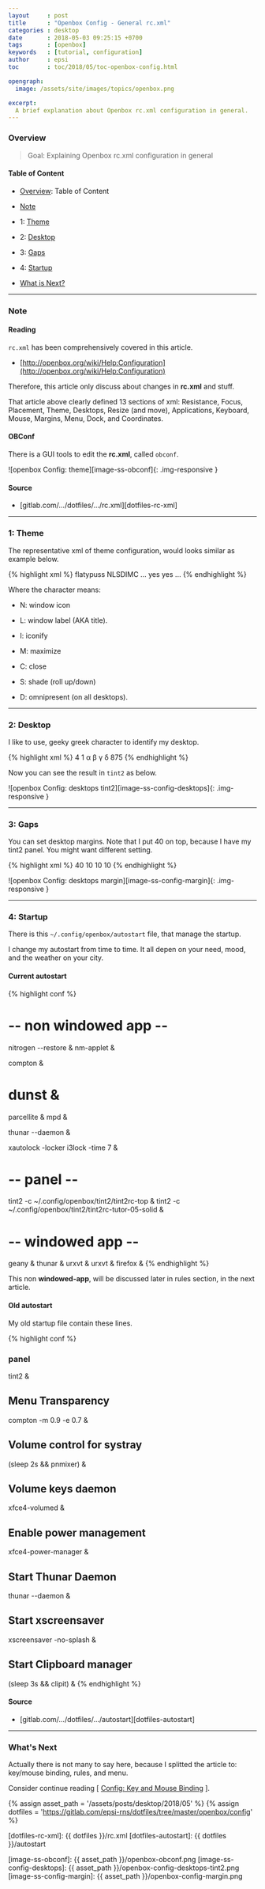 ```yaml
---
layout     : post
title      : "Openbox Config - General rc.xml"
categories : desktop
date       : 2018-05-03 09:25:15 +0700
tags       : [openbox]
keywords   : [tutorial, configuration]
author     : epsi
toc        : toc/2018/05/toc-openbox-config.html

opengraph:
  image: /assets/site/images/topics/openbox.png

excerpt:
  A brief explanation about Openbox rc.xml configuration in general.
---
```


<a name="overview"></a>

### Overview

> Goal: Explaining Openbox rc.xml configuration in general

#### Table of Content

* [Overview](#overview): Table of Content

* [Note](#note)

* 1: [Theme](#theme)

* 2: [Desktop](#desktop)

* 3: [Gaps](#gaps)

* 4: [Startup](#startup)

* [What is Next?](#whats-next)

-- -- --

<a name="note"></a>

### Note

#### Reading

<code class="code-file">rc.xml</code> has been comprehensively covered in this article.

*	[http://openbox.org/wiki/Help:Configuration](http://openbox.org/wiki/Help:Configuration)

Therefore, this article only discuss about changes in **rc.xml** and stuff.

That article above clearly defined 13 sections of xml:
Resistance, Focus, Placement, Theme, Desktops, Resize (and move),
Applications, Keyboard, Mouse, Margins, Menu, Dock, and Coordinates.

#### OBConf

There is a GUI tools to edit the **rc.xml**, called <code>obconf</code>.

![openbox Config: theme][image-ss-obconf]{: .img-responsive }

#### Source

*	[gitlab.com/.../dotfiles/.../rc.xml][dotfiles-rc-xml]

-- -- --

<a name="theme"></a>

### 1: Theme

The representative xml of theme configuration,
would looks similar as example below.

{% highlight xml %}
  <theme>
    <name>flatypuss</name>
    <titleLayout>NLSDIMC</titleLayout>
    ...
    <keepBorder>yes</keepBorder>
    <animateIconify>yes</animateIconify>
    <font place="ActiveWindow">
      ...
    </font>
  </theme>
{% endhighlight %}

Where the character means:

*	N: window icon

*	L: window label (AKA title).

*	I: iconify

*	M: maximize

*	C: close

*	S: shade (roll up/down)

*	D: omnipresent (on all desktops).

-- -- --

<a name="desktop"></a>

### 2: Desktop

I like to use, geeky greek character to identify my desktop.

{% highlight xml %}
  <desktops>
    <number>4</number>
    <firstdesk>1</firstdesk>
    <names>
      <name>α</name>
      <name>β</name>
      <name>γ</name>
      <name>δ</name>
    </names>
    <popupTime>875</popupTime>
  </desktops>
{% endhighlight %}

Now you can see the result in <code>tint2</code> as below.

![openbox Config: desktops tint2][image-ss-config-desktops]{: .img-responsive }

-- -- --

<a name="gaps"></a>

### 3: Gaps

You can set desktop margins.
Note that I put 40 on top,
because I have my tint2 panel.
You might want different setting.

{% highlight xml %}
  <margins>
    <top>40</top>
    <bottom>10</bottom>
    <left>10</left>
    <right>10</right>
  </margins>
{% endhighlight %}

![openbox Config: desktops margin][image-ss-config-margin]{: .img-responsive }

-- -- --

<a name="startup"></a>

### 4: Startup

There is this <code class="code-file">~/.config/openbox/autostart</code> file,
that manage the startup.

I change my autostart from time to time.
It all depen on your need, mood, and the weather on your city.

#### Current autostart

{% highlight conf %}
# -- non windowed app --

nitrogen --restore &
nm-applet &

compton &
# dunst &
parcellite &
mpd &

thunar --daemon &

xautolock -locker i3lock -time 7 &

# -- panel --

tint2 -c ~/.config/openbox/tint2/tint2rc-top &
tint2 -c ~/.config/openbox/tint2/tint2rc-tutor-05-solid &

# -- windowed app --

geany &
thunar &
urxvt &
urxvt &
firefox &
{% endhighlight %}

This non **windowed-app**, will be discussed later in rules section,
in the next article.

#### Old autostart

My old startup file contain these lines.

{% highlight conf %}
### panel
tint2 &

## Menu Transparency
compton -m 0.9 -e 0.7 &

## Volume control for systray
(sleep 2s && pnmixer) &

## Volume keys daemon
xfce4-volumed &

## Enable power management
xfce4-power-manager &

## Start Thunar Daemon
thunar --daemon &

## Start xscreensaver
xscreensaver -no-splash &

## Start Clipboard manager
(sleep 3s && clipit) &
{% endhighlight %}

#### Source

*	[gitlab.com/.../dotfiles/.../autostart][dotfiles-autostart]

-- -- --

<a name="whats-next"></a>

### What's Next

Actually there is not many to say here,
because I splitted the article to: key/mouse binding, rules, and menu.

Consider continue reading [ [Config: Key and Mouse Binding][local-part-config] ].

[//]: <> ( -- -- -- links below -- -- -- )
{% assign asset_path = '/assets/posts/desktop/2018/05' %}
{% assign dotfiles = 'https://gitlab.com/epsi-rns/dotfiles/tree/master/openbox/config' %}

[dotfiles-rc-xml]: {{ dotfiles }}/rc.xml
[dotfiles-autostart]: {{ dotfiles }}/autostart

[local-part-config]:  /desktop/2018/05/04/openbox-config.html

[image-ss-obconf]:          {{ asset_path }}/openbox-obconf.png
[image-ss-config-desktops]: {{ asset_path }}/openbox-config-desktops-tint2.png
[image-ss-config-margin]:   {{ asset_path }}/openbox-config-margin.png

